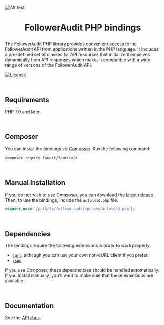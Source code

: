 ![Alt text](https://www.followeraudit.com/images/fa-logo-dark.png)

# <p align="center">FollowerAudit PHP bindings
The FollowerAudit PHP library provides convenient access to the FollowerAudit API from applications written in the PHP language. It includes a pre-defined set of classes for API resources that initialize themselves dynamically from API responses which makes it compatible with a wide range of versions of the FollowerAudit API.

[![License](https://img.shields.io/badge/license-GNUV3-blue)](https://github.com/bytesview/followerauditapi-php/blob/main/LICENSE)

<br />

## Requirements

PHP 7.0 and later.

<br />

## Composer

You can install the bindings via [Composer](http://getcomposer.org/). Run the following command:

```bash
composer require faudit/fauditapi
```

<br />

## Manual Installation

If you do not wish to use Composer, you can download the [latest release](https://github.com/bytesview/followerauditapi-php/releases). Then, to use the bindings, include the `autoload.php` file.

```php
require_once('/path/to/followerauditapi-php/autoload.php');
```

<br />

## Dependencies

The bindings require the following extensions in order to work properly:

-   [`curl`](https://secure.php.net/manual/en/book.curl.php), although you can use your own non-cURL client if you prefer
-   [`json`](https://secure.php.net/manual/en/book.json.php)

If you use Composer, these dependencies should be handled automatically. If you install manually, you'll want to make sure that these extensions are available.

<br />

## Documentation

See the [API docs](https://www.followeraudit.com/docs/).